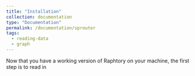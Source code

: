 ```yaml
---
title: "Installation"
collection: documentation
type: "Documentation"
permalink: /documentation/sprouter
tags:
  - reading-data
  - graph
---
```


Now that you have a working version of Raphtory on your machine, the first step is to read in
